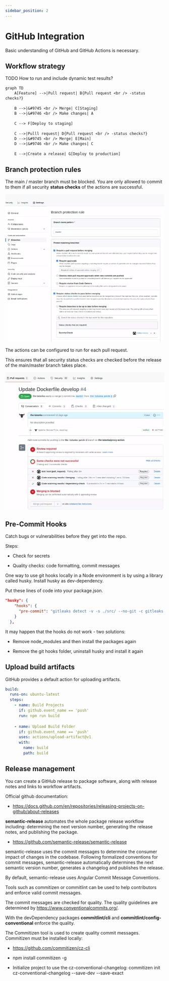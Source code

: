 ```yaml
---
sidebar_position: 2
---
```


# GitHub Integration

Basic understanding of GitHub and GitHub Actions is necessary.

## Workflow strategy

TODO How to run and include dynamic test results?

```mermaid
graph TD
    A[Feature] -->|Pull request| B{Pull request <br /> -status checks?}

    B -->|&#9745 <br /> Merge| C[Staging]
    B -->|&#9746 <br /> Make changes| A

    C --> F[Deploy to staging]

    C -->|Pulll request| D{Pull request <br /> -status checks?}
    D -->|&#9745 <br /> Merge| E[Main]
    D -->|&#9746 <br /> Make changes| C

    E -->|Create a release| G[Deploy to production]
```

## Branch protection rules

The main / master branch must be blocked. You are only allowed to commit to them if all security <b>status checks</b> of the actions are successful.

![Branch protection rules](./branch_protection_rules.webp)

The actions can be configured to run for each pull request.

This ensures that all security status checks are checked before the release of the main/master branch takes place.

![Pull request status checks](./pull_request_status_checks.webp)

## Pre-Commit Hooks

Catch bugs or vulnerabilities before they get into the repo.

Steps:

- Check for secrets

- Quality checks: code formatting, commit messages

One way to use git hooks locally in a Node environment is by using a library called husky. Install husky as dev-dependency.

Put these lines of code into your package.json.

```json
"husky": {
    "hooks": {
      "pre-commit": "gitleaks detect -v -s ./src/ --no-git -c gitleaks.toml"
    }
  },
```

It may happen that the hooks do not work - two solutions:

- Remove node_modules and then install the packages again

- Remove the git hooks folder, uninstall husky and install it again

## Upload build artifacts

GitHub provides a default action for uploading artifacts.

```yml
build:
  runs-on: ubuntu-latest
  steps:
    - name: Build Projects
      if: github.event_name == 'push'
      run: npm run build

    - name: Upload Build Folder
      if: github.event_name == 'push'
      uses: actions/upload-artifact@v1
      with:
        name: build
        path: build
```

## Release management

You can create a GitHub release to package software, along with release notes and links to workflow artifacts.

Official github documentation:

- https://docs.github.com/en/repositories/releasing-projects-on-github/about-releases

<b>semantic-release</b> automates the whole package release workflow including: determining the next version number, generating the release notes, and publishing the package.

- https://github.com/semantic-release/semantic-release

semantic-release uses the commit messages to determine the consumer impact of changes in the codebase. Following formalized conventions for commit messages, semantic-release automatically determines the next semantic version number, generates a changelog and publishes the release.

By default, semantic-release uses Angular Commit Message Conventions.

Tools such as commitizen or commitlint can be used to help contributors and enforce valid commit messages.

The commit messages are checked for quality. The quality guidelines are determined by https://www.conventionalcommits.org/.

With the devDependency packages <b>commitlint/cli</b> and <b>commitlint/config-conventional</b> enforce the quality.

The Commitizen tool is used to create quality commit messages. Commitizen must be installed locally:

- https://github.com/commitizen/cz-cli

- npm install commitizen -g

- Initialize project to use the cz-conventional-changelog: commitizen init cz-conventional-changelog --save-dev --save-exact
